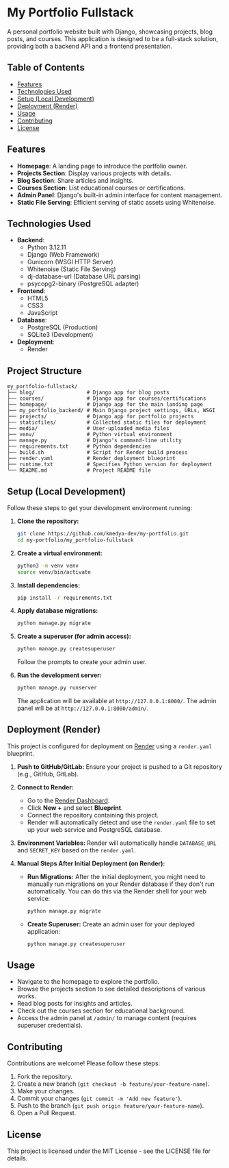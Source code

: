 # My Portfolio Fullstack

A personal portfolio website built with Django, showcasing projects, blog posts, and courses. This application is designed to be a full-stack solution, providing both a backend API and a frontend presentation.

## Table of Contents

- [Features](#features)
- [Technologies Used](#technologies-used)
- [Setup (Local Development)](#setup-local-development)
- [Deployment (Render)](#deployment-render)
- [Usage](#usage)
- [Contributing](#contributing)
- [License](#license)

## Features

- **Homepage**: A landing page to introduce the portfolio owner.
- **Projects Section**: Display various projects with details.
- **Blog Section**: Share articles and insights.
- **Courses Section**: List educational courses or certifications.
- **Admin Panel**: Django's built-in admin interface for content management.
- **Static File Serving**: Efficient serving of static assets using Whitenoise.

## Technologies Used

- **Backend**:
    - Python 3.12.11
    - Django (Web Framework)
    - Gunicorn (WSGI HTTP Server)
    - Whitenoise (Static File Serving)
    - dj-database-url (Database URL parsing)
    - psycopg2-binary (PostgreSQL adapter)
- **Frontend**:
    - HTML5
    - CSS3
    - JavaScript
- **Database**:
    - PostgreSQL (Production)
    - SQLite3 (Development)
- **Deployment**:
    - Render

## Project Structure

```
my_portfolio-fullstack/
├── blog/                 # Django app for blog posts
├── courses/              # Django app for courses/certifications
├── homepage/             # Django app for the main landing page
├── my_portfolio_backend/ # Main Django project settings, URLs, WSGI
├── projects/             # Django app for portfolio projects
├── staticfiles/          # Collected static files for deployment
├── media/                # User-uploaded media files
├── venv/                 # Python virtual environment
├── manage.py             # Django's command-line utility
├── requirements.txt      # Python dependencies
├── build.sh              # Script for Render build process
├── render.yaml           # Render deployment blueprint
├── runtime.txt           # Specifies Python version for deployment
└── README.md             # Project README file
```

## Setup (Local Development)

Follow these steps to get your development environment running:

1.  **Clone the repository:**
    ```bash
    git clone https://github.com/kmedya-dev/my-portfolio.git
    cd my-portfolio/my_portfolio-fullstack
    ```

2.  **Create a virtual environment:**
    ```bash
    python3 -m venv venv
    source venv/bin/activate
    ```

3.  **Install dependencies:**
    ```bash
    pip install -r requirements.txt
    ```

4.  **Apply database migrations:**
    ```bash
    python manage.py migrate
    ```

5.  **Create a superuser (for admin access):**
    ```bash
    python manage.py createsuperuser
    ```
    Follow the prompts to create your admin user.

6.  **Run the development server:**
    ```bash
    python manage.py runserver
    ```
    The application will be available at `http://127.0.0.1:8000/`. The admin panel will be at `http://127.0.0.1:8000/admin/`.

## Deployment (Render)

This project is configured for deployment on [Render](https://render.com/) using a `render.yaml` blueprint.

1.  **Push to GitHub/GitLab:** Ensure your project is pushed to a Git repository (e.g., GitHub, GitLab).

2.  **Connect to Render:**
    *   Go to the [Render Dashboard](https://dashboard.render.com/).
    *   Click **New +** and select **Blueprint**.
    *   Connect the repository containing this project.
    *   Render will automatically detect and use the `render.yaml` file to set up your web service and PostgreSQL database.

3.  **Environment Variables:** Render will automatically handle `DATABASE_URL` and `SECRET_KEY` based on the `render.yaml`.

4.  **Manual Steps After Initial Deployment (on Render):**
    *   **Run Migrations:** After the initial deployment, you might need to manually run migrations on your Render database if they don't run automatically. You can do this via the Render shell for your web service:
        ```bash
        python manage.py migrate
        ```
    *   **Create Superuser:** Create an admin user for your deployed application:
        ```bash
        python manage.py createsuperuser
        ```

## Usage

- Navigate to the homepage to explore the portfolio.
- Browse the projects section to see detailed descriptions of various works.
- Read blog posts for insights and articles.
- Check out the courses section for educational background.
- Access the admin panel at `/admin/` to manage content (requires superuser credentials).

## Contributing

Contributions are welcome! Please follow these steps:

1.  Fork the repository.
2.  Create a new branch (`git checkout -b feature/your-feature-name`).
3.  Make your changes.
4.  Commit your changes (`git commit -m 'Add new feature'`).
5.  Push to the branch (`git push origin feature/your-feature-name`).
6.  Open a Pull Request.

## License

This project is licensed under the MIT License - see the LICENSE file for details.
